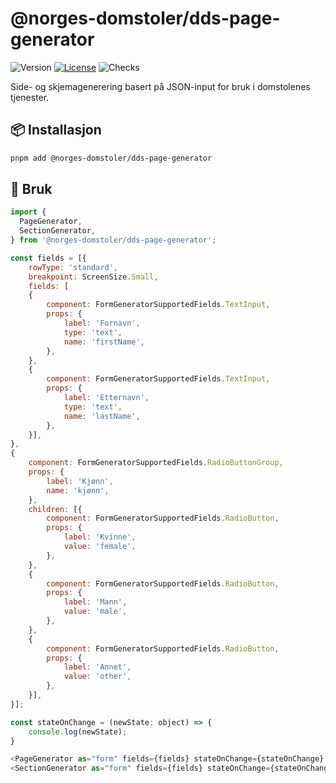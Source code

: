 # @norges-domstoler/dds-page-generator

![Version](https://img.shields.io/npm/v/@norges-domstoler/dds-page-generator) [![License](https://img.shields.io/npm/l/@norges-domstoler/dds-page-generator)](https://www.npmjs.com/package/@norges-domstoler/dds-page-generator) ![Checks](https://github.com/domstolene/designsystem/actions/workflows/release.yml/badge.svg)

Side- og skjemagenerering basert på JSON-input for bruk i domstolenes tjenester.

## 📦 Installasjon

```sh
pnpm add @norges-domstoler/dds-page-generator
```

## 🔨 Bruk

```js
import {
  PageGenerator,
  SectionGenerator,
} from '@norges-domstoler/dds-page-generator';

const fields = [{
    rowType: 'standard',
    breakpoint: ScreenSize.Small,
    fields: [
    {
        component: FormGeneratorSupportedFields.TextInput,
        props: {
            label: 'Fornavn',
            type: 'text',
            name: 'firstName',
        },
    },
    {
        component: FormGeneratorSupportedFields.TextInput,
        props: {
            label: 'Etternavn',
            type: 'text',
            name: 'lastName',
        },
    }],
},
{
    component: FormGeneratorSupportedFields.RadioButtonGroup,
    props: {
        label: 'Kjønn',
        name: 'kjønn',
    },
    children: [{
        component: FormGeneratorSupportedFields.RadioButton,
        props: {
            label: 'Kvinne',
            value: 'female',
        },
    },
    {
        component: FormGeneratorSupportedFields.RadioButton,
        props: {
            label: 'Mann',
            value: 'male',
        },
    },
    {
        component: FormGeneratorSupportedFields.RadioButton,
        props: {
            label: 'Annet',
            value: 'other',
        },
    }],
}];

const stateOnChange = (newState: object) => {
    console.log(newState);
}

<PageGenerator as="form" fields={fields} stateOnChange={stateOnChange} />
<SectionGenerator as="form" fields={fields} stateOnChange={stateOnChange} />
```
